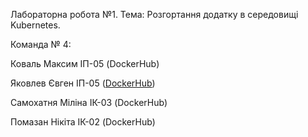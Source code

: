 Лабораторна робота №1.
Тема: Розгортання додатку в середовищі Kubernetes.

Команда № 4:

Коваль Максим ІП-05 (DockerHub)

Яковлев Євген ІП-05 ([DockerHub]([url](https://hub.docker.com/layers/neura/auth-service/1/images/sha256-768b75b9ba44314871159216115c1a4808c99e5a8f927bc0dcc6b013f41a91a6?context=repo)))

Самохатня Міліна ІК-03 (DockerHub)

Помазан Нікіта ІК-02 (DockerHub)

